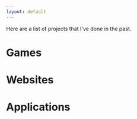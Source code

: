 ```yaml
---
layout: default
---
```


Here are a list of projects that I've done in the past.

# Games

# Websites

# Applications